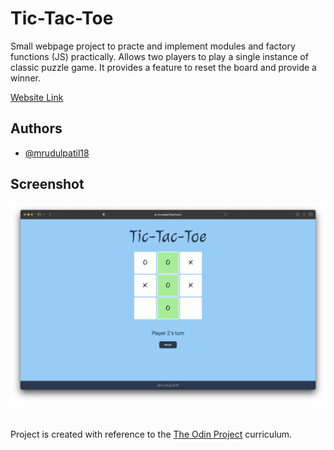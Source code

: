 
# Tic-Tac-Toe

Small webpage project to practe and implement modules and factory functions (JS) practically. 
Allows two players to play a single instance of classic puzzle game.
It provides a feature to reset the board and provide a winner. 

[Website Link](https://mrudulpatil18.github.io/tic-tac-toe/)

## Authors

- [@mrudulpatil18](https://www.github.com/mrudulpatil18)


## Screenshot

![App Screenshot](./ss.png)

#

Project is created with reference to the [The Odin Project](https://github.com/TheOdinProject) curriculum.

#
